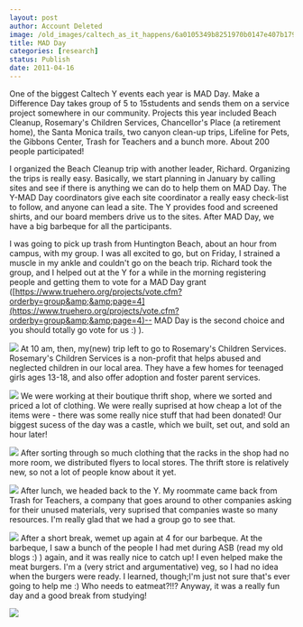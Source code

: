 ```yaml
---
layout: post
author: Account Deleted
image: /old_images/caltech_as_it_happens/6a0105349b8251970b0147e407b179970b.jpg
title: MAD Day
categories: [research]
status: Publish
date: 2011-04-16
---
```



One of the biggest Caltech Y events each year is MAD Day. Make a Difference Day takes group of 5 to 15students and sends them on a service project somewhere in our community. Projects this year included Beach Cleanup, Rosemary's Children Services, Chancellor's Place (a retirement home), the Santa Monica trails, two canyon clean-up trips, Lifeline for Pets, the Gibbons Center, Trash for Teachers and a bunch more. About 200 people participated!

I organized the Beach Cleanup trip with another leader, Richard. Organizing the trips is really easy. Basically, we start planning in January by calling sites and see if there is anything we can do to help them on MAD Day. The Y-MAD Day coordinators give each site coordinator a really easy check-list to follow, and anyone can lead a site. The Y provides food and screened shirts, and our board members drive us to the sites. After MAD Day, we have a big barbeque for all the participants.

I was going to pick up trash from Huntington Beach, about an hour from campus, with my group. I was all excited to go, but on Friday, I strained a muscle in my ankle and couldn't go on the beach trip. Richard took the group, and I helped out at the Y for a while in the morning registering people and getting them to vote for a MAD Day grant ([https://www.truehero.org/projects/vote.cfm?orderby=group&amp;&amp;page=4](https://www.truehero.org/projects/vote.cfm?orderby=group&amp;&amp;page=4)-- MAD Day is the second choice and you should totally go vote for us :) ).


![](/old_images/caltech_as_it_happens/6a0105349b8251970b014e60accbce970c.jpg)
At 10 am, then, my(new) trip left to go to Rosemary's Children Services. Rosemary's Children Services is a non-profit that helps abused and neglected children in our local area. They have a few homes for teenaged girls ages 13-18, and also offer adoption and foster parent services.


![](/old_images/caltech_as_it_happens/6a0105349b8251970b0147e407be97970b.jpg)
We were working at their boutique thrift shop, where we sorted and priced a lot of clothing. We were really suprised at how cheap a lot of the items were - there was some really nice stuff that had been donated! Our biggest sucess of the day was a castle, which we built, set out, and sold an hour later!

![](/old_images/caltech_as_it_happens/6a0105349b8251970b014e8789617a970d.jpg)
After sorting through so much clothing that the racks in the shop had no more room, we distributed flyers to local stores. The thrift store is relatively new, so not a lot of people know about it yet.


![](/old_images/caltech_as_it_happens/6a0105349b8251970b014e60acedaf970c.jpg)
After lunch, we headed back to the Y. My roommate came back from Trash for Teachers, a company that goes around to other companies asking for their unused materials, very suprised that companies waste so many resources. I'm really glad that we had a group go to see that.


![](/old_images/caltech_as_it_happens/6a0105349b8251970b014e60acf487970c.jpg)
After a short break, wemet up again at 4 for our barbeque. At the barbeque, I saw a bunch of the people I had met during ASB (read my old blogs :) ) again, and it was really nice to catch up! I even helped make the meat burgers. I'm a (very strict and argumentative) veg, so I had no idea when the burgers were ready. I learned, though;I'm just not sure that's ever going to help me :) Who needs to eatmeat?!!? Anyway, it was a really fun day and a good break from studying!

![](/old_images/caltech_as_it_happens/6a0105349b8251970b0147e407e68b970b.jpg)
